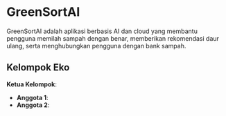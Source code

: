 # GreenSortAI
GreenSortAI adalah aplikasi berbasis AI dan cloud yang membantu pengguna memilah sampah dengan benar, memberikan rekomendasi daur ulang, serta menghubungkan pengguna dengan bank sampah.

## Kelompok Eko
**Ketua Kelompok**: 
- **Anggota 1**: 
- **Anggota 2**: 
